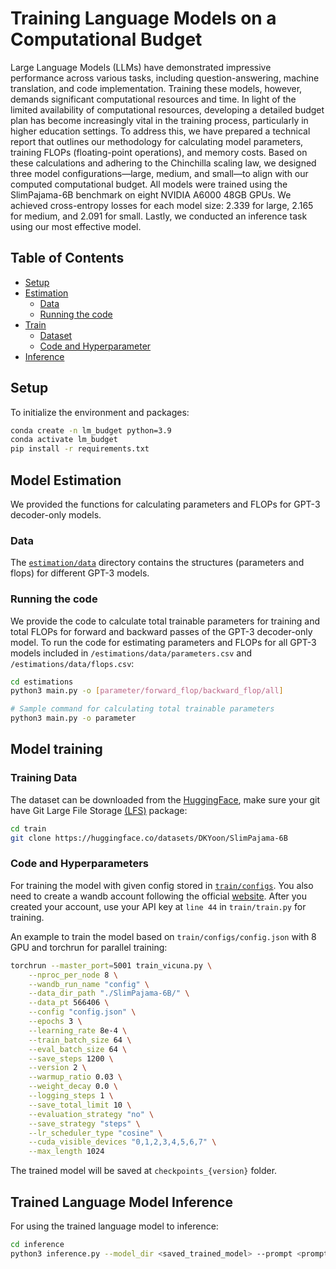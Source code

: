 # Training Language Models on a Computational Budget

Large Language Models (LLMs) have demonstrated impressive performance across various tasks, including question-answering, machine translation, and code implementation. Training these models, however, demands significant computational resources and time. In light of the limited availability of computational resources, developing a detailed budget plan has become increasingly vital in the training process, particularly in higher education settings. To address this, we have prepared a technical report that outlines our methodology for calculating model parameters, training FLOPs (floating-point operations), and memory costs. Based on these calculations and adhering to the Chinchilla scaling law, we designed three model configurations—large, medium, and small—to align with our computed computational budget. All models were trained using the SlimPajama-6B benchmark on eight NVIDIA A6000 48GB GPUs. We achieved cross-entropy losses for each model size: 2.339 for large, 2.165 for medium, and 2.091 for small. Lastly, we conducted an inference task using our most effective model.

## Table of Contents
* [Setup](#setup)
* [Estimation](#model-estimation)
    * [Data](#data)
    * [Running the code](#running-the-code)
* [Train](#model-training)
    * [Dataset](#training-data)
    * [Code and Hyperparameter](#code-and-hyperparameters)
* [Inference](#trained-language-model-inference)

## Setup
To initialize the environment and packages:
```bash
conda create -n lm_budget python=3.9
conda activate lm_budget
pip install -r requirements.txt
```

## Model Estimation
We provided the functions for calculating parameters and FLOPs for GPT-3 decoder-only models.

### Data
The [`estimation/data`](/estimations/data) directory contains the structures (parameters and flops) for different GPT-3 models.

### Running the code
We provide the code to calculate total trainable parameters for training and total FLOPs for forward and backward passes of the GPT-3 decoder-only model. To run the code for estimating parameters and FLOPs for all GPT-3 models included in `/estimations/data/parameters.csv` and `/estimations/data/flops.csv`:
```bash
cd estimations
python3 main.py -o [parameter/forward_flop/backward_flop/all]

# Sample command for calculating total trainable parameters
python3 main.py -o parameter
```

## Model training
### Training Data
The dataset can be downloaded from the [HuggingFace](https://huggingface.co/datasets/DKYoon/SlimPajama-6B), make sure your git have Git Large File Storage [(LFS)](https://git-lfs.com/) package:
```bash
cd train
git clone https://huggingface.co/datasets/DKYoon/SlimPajama-6B
```

### Code and Hyperparameters
For training the model with given config stored in [`train/configs`](./train/configs). You also need to create a wandb account following the official [website](https://wandb.ai/site). After you created your account, use your API key at `line 44` in `train/train.py` for training. 

An example to train the model based on `train/configs/config.json` with 8 GPU and torchrun for parallel training:
```bash
torchrun --master_port=5001 train_vicuna.py \
    --nproc_per_node 8 \
    --wandb_run_name "config" \
    --data_dir_path "./SlimPajama-6B/" \
    --data_pt 566406 \
    --config "config.json" \
    --epochs 3 \
    --learning_rate 8e-4 \
    --train_batch_size 64 \
    --eval_batch_size 64 \
    --save_steps 1200 \
    --version 2 \
    --warmup_ratio 0.03 \
    --weight_decay 0.0 \
    --logging_steps 1 \
    --save_total_limit 10 \
    --evaluation_strategy "no" \
    --save_strategy "steps" \
    --lr_scheduler_type "cosine" \
    --cuda_visible_devices "0,1,2,3,4,5,6,7" \
    --max_length 1024
```
The trained model will be saved at `checkpoints_{version}` folder.

## Trained Language Model Inference
For using the trained language model to inference:
```bash
cd inference
python3 inference.py --model_dir <saved_trained_model> --prompt <prompt_content> --max_length <max_generated_text_length>
```